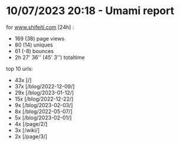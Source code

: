 # 10/07/2023 20:18 - Umami report
for www.shifeiti.com [24h] :

 - 169 (38) page views
 - 80 (14) uniques
 - 61 (-8) bounces
 - 2h 27' 36'' (45' 3'') totaltime


top 10 urls:
 - 43x [/]
 - 37x [/blog/2022-12-09/]
 - 29x [/blog/2023-01-12/]
 - 15x [/blog/2022-12-22/]
 - 9x [/blog/2023-02-03/]
 - 8x [/blog/2022-05-07/]
 - 5x [/blog/2023-02-01/]
 - 4x [/page/2/]
 - 3x [/wiki/]
 - 2x [/page/3/]


